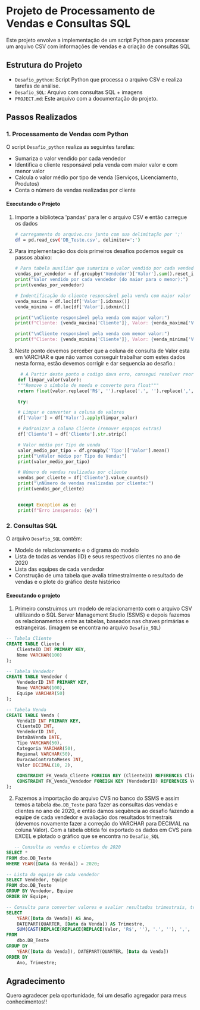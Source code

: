 # Projeto de Processamento de Vendas e Consultas SQL

Este projeto envolve a implementação de um script Python para processar um arquivo CSV com informações de vendas e a criação de consultas SQL 

## Estrutura do Projeto

- `Desafio_python`: Script Python que processa o arquivo CSV e realiza tarefas de análise.
- `Desafio_SQL`: Arquivo com consultas SQL + imagens 
- `PROJECT.md`: Este arquivo com a documentação do projeto.


## Passos Realizados

### 1. Processamento de Vendas com Python

O script `Desafio_python` realiza as seguintes tarefas:
- Sumariza o valor vendido por cada vendedor
- Identifica o cliente responsável pela venda com maior valor e com menor valor
- Calcula o valor médio por tipo de venda (Serviços, Licenciamento, Produtos)
- Conta o número de vendas realizadas por cliente

#### Executando o Projeto

1. Importe a biblioteca 'pandas' para ler o arquivo CSV e então carregue os dados 
    ```bash
    # carregamento do arquivo.csv junto com sua delimitação por ';' 
    df = pd.read_csv('DB_Teste.csv', delimiter=';')
    ```

2. Para implementação dos dois primeiros desafios podemos seguir os passos abaixo:
    ```py
    # Para tabela auxiliar que sumariza o valor vendido por cada vendedor (ordenando do maior para o menor)
    vendas_por_vendedor = df.groupby('Vendedor')['Valor'].sum().reset_index().sort_values(by='Valor', ascending=False)
    print("Valor vendido por cada vendedor (do maior para o menor):")
    print(vendas_por_vendedor)

    # Indentificação do cliente responsável pela venda com maior valor e com menor valor
    venda_maxima = df.loc[df['Valor'].idxmax()]
    venda_minima = df.loc[df['Valor'].idxmin()]

    print("\nCliente responsável pela venda com maior valor:")
    print(f"Cliente: {venda_maxima['Cliente']}, Valor: {venda_maxima['Valor']}")

    print("\nCliente responsável pela venda com menor valor:")
    print(f"Cliente: {venda_minima['Cliente']}, Valor: {venda_minima['Valor']}")

    ```
3. Neste ponto devemos perceber que a coluna de consulta de Valor esta em VARCHAR e que não vamos conseguir trabalhar com estes dados nesta forma, estão devemos corrigir e dar sequencia ao desafio.:
   ```py
     # A Partir deste ponto o codigo dava erro, consegui resolver reorganizando a coluna Valor
    def limpar_valor(valor):
    """Remove o símbolo de moeda e converte para float"""
    return float(valor.replace('R$', '').replace('.', '').replace(',', '.').strip())

    try:
   
    # Limpar e converter a coluna de valores
    df['Valor'] = df['Valor'].apply(limpar_valor)

    # Padronizar a coluna Cliente (remover espaços extras)
    df['Cliente'] = df['Cliente'].str.strip()

    # Valor médio por Tipo de venda
    valor_medio_por_tipo = df.groupby('Tipo')['Valor'].mean()
    print("\nValor médio por Tipo de Venda:")
    print(valor_medio_por_tipo)

    # Número de vendas realizadas por cliente
    vendas_por_cliente = df['Cliente'].value_counts()
    print("\nNúmero de vendas realizadas por cliente:")
    print(vendas_por_cliente)


    except Exception as e:
    print(f"Erro inesperado: {e}")
   ```

### 2. Consultas SQL

O arquivo `Desafio_SQL` contém:
- Modelo de relacionamento e o digrama do modelo 
- Lista de todas as vendas (ID) e seus respectivos clientes no ano de 2020
- Lista das equipes de cada vendedor
- Construção de uma tabela que avalia trimestralmente o resultado de vendas e o plote do gráfico deste histórico


#### Executando o projeto

1. Primeiro construimos um modelo de relacionamento com o arquivo CSV ultilizando o SQL Server Management Studio (SSMS) e depois fazemos os relacionamentos entre as tabelas, baseados nas chaves primárias e estrangeiras. (imagem se encontra no arquivo `Desafio_SQL`)

```sql
-- Tabela Cliente
CREATE TABLE Cliente (
    ClienteID INT PRIMARY KEY,
    Nome VARCHAR(100)
);

-- Tabela Vendedor
CREATE TABLE Vendedor (
    VendedorID INT PRIMARY KEY,
    Nome VARCHAR(100),
    Equipe VARCHAR(50)
);

-- Tabela Venda
CREATE TABLE Venda (
    VendaID INT PRIMARY KEY,
    ClienteID INT,
    VendedorID INT,
    DataDaVenda DATE,
    Tipo VARCHAR(50),
    Categoria VARCHAR(50),
    Regional VARCHAR(50),
    DuracaoContratoMeses INT,
    Valor DECIMAL(10, 2),

    CONSTRAINT FK_Venda_Cliente FOREIGN KEY (ClienteID) REFERENCES Cliente(ClienteID),
    CONSTRAINT FK_Venda_Vendedor FOREIGN KEY (VendedorID) REFERENCES Vendedor(VendedorID)
);
```
2. Fazemos a importação do arquivo CVS no banco do SSMS e assim temos a tabela `dbo.DB_Teste` para fazer as consultas das vendas e clientes no ano de 2020, e então damos sequência ao desafio fazendo a equipe de cada vendedor e avaliação dos resultados trimestrais (devemos novamente fazer a correção do VARCHAR para DECIMAL na coluna Valor).  Com a tabela obtida foi exportado os dados em CVS para EXCEL e plotado o gráfico que se encontra no `Desafio_SQL`

```sql
   -- Consulta as vendas e clientes de 2020
SELECT *
FROM dbo.DB_Teste
WHERE YEAR([Data da Venda]) = 2020;

-- Lista da equipe de cada vendedor
SELECT Vendedor, Equipe
FROM dbo.DB_Teste
GROUP BY Vendedor, Equipe
ORDER BY Equipe;

-- Consulta para converter valores e avaliar resultados trimestrais, trocando o VARCHAR pelo DECIMAL para a realização da consulta
SELECT 
    YEAR([Data da Venda]) AS Ano,
    DATEPART(QUARTER, [Data da Venda]) AS Trimestre,
    SUM(CAST(REPLACE(REPLACE(REPLACE(Valor, 'R$', ''), '.', ''), ',', '.') AS DECIMAL(10, 2))) AS TotalVendas
FROM 
    dbo.DB_Teste
GROUP BY 
    YEAR([Data da Venda]), DATEPART(QUARTER, [Data da Venda])
ORDER BY 
    Ano, Trimestre;
```
## Agradecimento 

Quero agradecer pela oportunidade, foi um desafio agregador para meus conhecimentos!!
